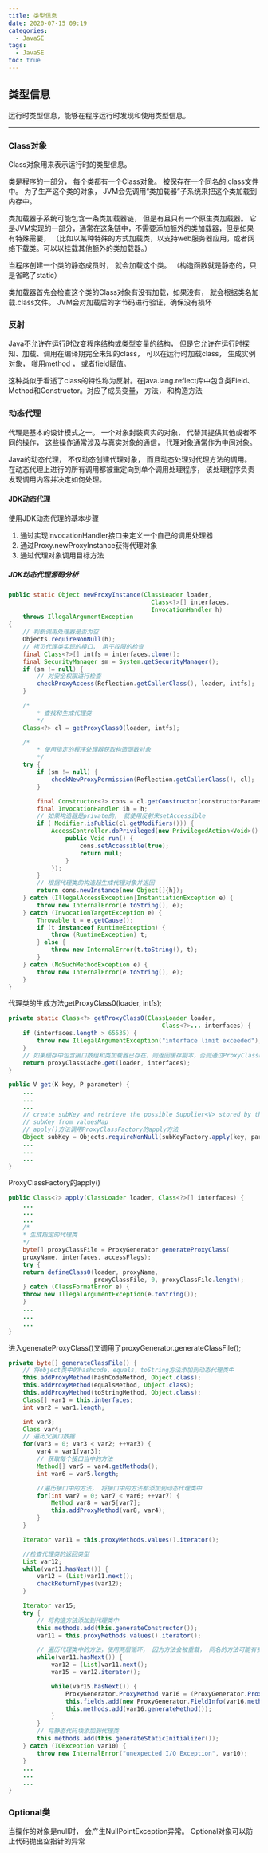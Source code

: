 ```yaml
---
title: 类型信息
date: 2020-07-15 09:19
categories:
  - JavaSE
tags:
  - JavaSE
toc: true
---
```

## 类型信息

运行时类型信息，能够在程序运行时发现和使用类型信息。

----------

### Class对象

Class对象用来表示运行时的类型信息。

类是程序的一部分， 每个类都有一个Class对象。 被保存在一个同名的.class文件中。 为了生产这个类的对象， JVM会先调用“类加载器”子系统来把这个类加载到内存中。

类加载器子系统可能包含一条类加载器链， 但是有且只有一个原生类加载器。
它是JVM实现的一部分，通常在这条链中，不需要添加额外的类加载器，但是如果有特殊需要， （比如以某种特殊的方式加载类，以支持web服务器应用，或者网络下载类。可以以挂载其他额外的类加载器。）

当程序创建一个类的静态成员时， 就会加载这个类。 （构造函数就是静态的，只是省略了static）

类加载器首先会检查这个类的Class对象有没有加载，如果没有， 就会根据类名加载.class文件。 JVM会对加载后的字节码进行验证，确保没有损坏

### 反射

Java不允许在运行时改变程序结构或类型变量的结构， 但是它允许在运行时探知、加载、调用在编译期完全未知的class， 可以在运行时加载class， 生成实例对象， 嗲用method ， 或者field赋值。

这种类似于看透了class的特性称为反射。在java.lang.reflect库中包含类Field、Method和Constructor。对应了成员变量， 方法， 和构造方法

### 动态代理

代理是基本的设计模式之一。 一个对象封装真实的对象， 代替其提供其他或者不同的操作， 这些操作通常涉及与真实对象的通信， 代理对象通常作为中间对象。

Java的动态代理， 不仅动态创建代理对象， 而且动态处理对代理方法的调用。 在动态代理上进行的所有调用都被重定向到单个调用处理程序， 该处理程序负责发现调用内容并决定如何处理。

#### JDK动态代理

使用JDK动态代理的基本步骤
1. 通过实现InvocationHandler接口来定义一个自己的调用处理器
2. 通过Proxy.newProxyInstance获得代理对象
3. 通过代理对象调用目标方法

##### JDK动态代理源码分析

```java
public static Object newProxyInstance(ClassLoader loader,
                                        Class<?>[] interfaces,
                                        InvocationHandler h)
    throws IllegalArgumentException
{   
    // 判断调用处理器是否为空
    Objects.requireNonNull(h);
    // 拷贝代理类实现的接口， 用于权限的检查
    final Class<?>[] intfs = interfaces.clone();
    final SecurityManager sm = System.getSecurityManager();
    if (sm != null) {
        // 对安全权限进行检查
        checkProxyAccess(Reflection.getCallerClass(), loader, intfs);
    }

    /*
        * 查找和生成代理类
        */
    Class<?> cl = getProxyClass0(loader, intfs);

    /*
        * 使用指定的程序处理器获取构造函数对象
        */
    try {
        if (sm != null) {
            checkNewProxyPermission(Reflection.getCallerClass(), cl);
        }

        final Constructor<?> cons = cl.getConstructor(constructorParams);
        final InvocationHandler ih = h;
        // 如果构造器是private的， 就使用反射来setAccessible
        if (!Modifier.isPublic(cl.getModifiers())) {
            AccessController.doPrivileged(new PrivilegedAction<Void>() {
                public Void run() {
                    cons.setAccessible(true);
                    return null;
                }
            });
        }
        // 根据代理类的构造起生成代理对象并返回
        return cons.newInstance(new Object[]{h});
    } catch (IllegalAccessException|InstantiationException e) {
        throw new InternalError(e.toString(), e);
    } catch (InvocationTargetException e) {
        Throwable t = e.getCause();
        if (t instanceof RuntimeException) {
            throw (RuntimeException) t;
        } else {
            throw new InternalError(t.toString(), t);
        }
    } catch (NoSuchMethodException e) {
        throw new InternalError(e.toString(), e);
    }
}
```

代理类的生成方法getProxyClass0(loader, intfs);

```java
private static Class<?> getProxyClass0(ClassLoader loader,
                                           Class<?>... interfaces) {
    if (interfaces.length > 65535) {
        throw new IllegalArgumentException("interface limit exceeded");
    }
    // 如果缓存中包含接口数组和类加载器已存在，则返回缓存副本，否则通过ProxyClassFactory创建一个对应的class对象
    return proxyClassCache.get(loader, interfaces);
}
```

```java
public V get(K key, P parameter) {
    ...
    ...
    ...
    // create subKey and retrieve the possible Supplier<V> stored by that
    // subKey from valuesMap
    // apply()方法调用ProxyClassFactory的apply方法
    Object subKey = Objects.requireNonNull(subKeyFactory.apply(key, parameter));
    ...
    ...
    ...
}
```

ProxyClassFactory的apply()

```java
public Class<?> apply(ClassLoader loader, Class<?>[] interfaces) {
    ...
    ...
    ...
    /*
    * 生成指定的代理类
    */
    byte[] proxyClassFile = ProxyGenerator.generateProxyClass(
    proxyName, interfaces, accessFlags);
    try {
    return defineClass0(loader, proxyName,
                        proxyClassFile, 0, proxyClassFile.length);
    } catch (ClassFormatError e) {
    throw new IllegalArgumentException(e.toString());
    }
    ...
    ...
    ...
}
```

进入generateProxyClass()又调用了proxyGenerator.generateClassFile();

```java
private byte[] generateClassFile() {
    // 将object类中的hashcode，equals，toString方法添加到动态代理类中
    this.addProxyMethod(hashCodeMethod, Object.class);
    this.addProxyMethod(equalsMethod, Object.class);
    this.addProxyMethod(toStringMethod, Object.class);
    Class[] var1 = this.interfaces;
    int var2 = var1.length;

    int var3;
    Class var4;
    // 遍历父接口数据
    for(var3 = 0; var3 < var2; ++var3) {
        var4 = var1[var3];
        // 获取每个接口当中的方法
        Method[] var5 = var4.getMethods();
        int var6 = var5.length;

        //遍历接口中的方法， 将接口中的方法都添加到动态代理类中
        for(int var7 = 0; var7 < var6; ++var7) {
            Method var8 = var5[var7];
            this.addProxyMethod(var8, var4);
        }
    }

    Iterator var11 = this.proxyMethods.values().iterator();

    //检查代理类的返回类型
    List var12;
    while(var11.hasNext()) {
        var12 = (List)var11.next();
        checkReturnTypes(var12);
    }

    Iterator var15;
    try {
        // 将构造方法添加到代理类中
        this.methods.add(this.generateConstructor());
        var11 = this.proxyMethods.values().iterator();

        // 遍历代理类中的方法，使用两层循环， 因为方法会被重载， 同名的方法可能有多种
        while(var11.hasNext()) {
            var12 = (List)var11.next();
            var15 = var12.iterator();

            while(var15.hasNext()) {
                ProxyGenerator.ProxyMethod var16 = (ProxyGenerator.ProxyMethod)var15.next();
                this.fields.add(new ProxyGenerator.FieldInfo(var16.methodFieldName, "Ljava/lang/reflect/Method;", 10));
                this.methods.add(var16.generateMethod());
            }
        }
        // 将静态代码块添加到代理类
        this.methods.add(this.generateStaticInitializer());
    } catch (IOException var10) {
        throw new InternalError("unexpected I/O Exception", var10);
    }
    ...
    ...
    ...
}
```

### Optional类

当操作的对象是null时， 会产生NullPointException异常。
Optional对象可以防止代码抛出空指针的异常
